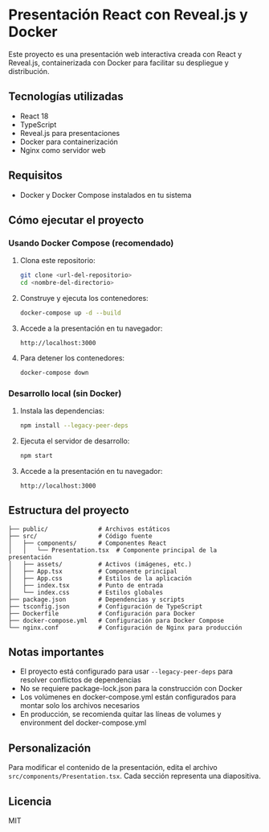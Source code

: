 # Presentación React con Reveal.js y Docker

Este proyecto es una presentación web interactiva creada con React y Reveal.js, containerizada con Docker para facilitar su despliegue y distribución.

## Tecnologías utilizadas

- React 18
- TypeScript
- Reveal.js para presentaciones
- Docker para containerización
- Nginx como servidor web

## Requisitos

- Docker y Docker Compose instalados en tu sistema

## Cómo ejecutar el proyecto

### Usando Docker Compose (recomendado)

1. Clona este repositorio:
   ```bash
   git clone <url-del-repositorio>
   cd <nombre-del-directorio>
   ```

2. Construye y ejecuta los contenedores:
   ```bash
   docker-compose up -d --build
   ```

3. Accede a la presentación en tu navegador:
   ```
   http://localhost:3000
   ```

4. Para detener los contenedores:
   ```bash
   docker-compose down
   ```

### Desarrollo local (sin Docker)

1. Instala las dependencias:
   ```bash
   npm install --legacy-peer-deps
   ```

2. Ejecuta el servidor de desarrollo:
   ```bash
   npm start
   ```

3. Accede a la presentación en tu navegador:
   ```
   http://localhost:3000
   ```

## Estructura del proyecto

```
├── public/              # Archivos estáticos
├── src/                 # Código fuente
│   ├── components/      # Componentes React
│   │   └── Presentation.tsx  # Componente principal de la presentación
│   ├── assets/          # Activos (imágenes, etc.)
│   ├── App.tsx          # Componente principal
│   ├── App.css          # Estilos de la aplicación
│   ├── index.tsx        # Punto de entrada
│   └── index.css        # Estilos globales
├── package.json         # Dependencias y scripts
├── tsconfig.json        # Configuración de TypeScript
├── Dockerfile           # Configuración para Docker
├── docker-compose.yml   # Configuración para Docker Compose
└── nginx.conf           # Configuración de Nginx para producción
```

## Notas importantes

- El proyecto está configurado para usar `--legacy-peer-deps` para resolver conflictos de dependencias
- No se requiere package-lock.json para la construcción con Docker
- Los volúmenes en docker-compose.yml están configurados para montar solo los archivos necesarios
- En producción, se recomienda quitar las líneas de volumes y environment del docker-compose.yml

## Personalización

Para modificar el contenido de la presentación, edita el archivo `src/components/Presentation.tsx`. Cada sección representa una diapositiva.

## Licencia

MIT 